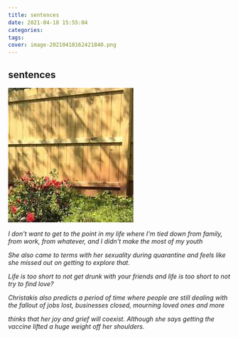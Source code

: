 ```yaml
---
title: sentences
date: 2021-04-18 15:55:04
categories:
tags:
cover: image-20210418162421840.png
---
```


## sentences

![image-20210418162421840](sentences/image-20210418162421840.png)

*I don't want to get to the point in my life where I'm tied down from  family, from work, from whatever, and I didn't make the most of my youth*



*She also came to terms with her sexuality during quarantine and feels like she missed out on getting to explore that.* 



*Life is too short to not get drunk with your friends and life is too short to not try to find love?*



*Christakis also predicts a period of time where people are still dealing with the fallout of jobs lost, businesses closed, mourning loved ones  and more*



*thinks that her joy and grief will coexist. Although she says getting the vaccine lifted a huge weight off her shoulders.*

